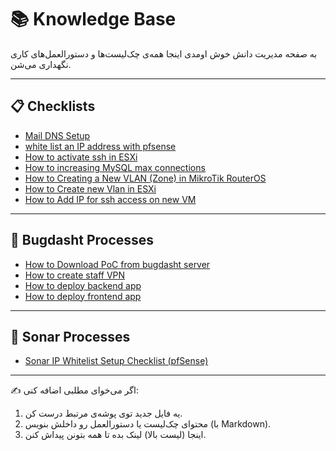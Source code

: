 # 📚 Knowledge Base

به صفحه مدیریت دانش خوش اومدی
اینجا همه‌ی چک‌لیست‌ها و دستورالعمل‌های کاری نگهداری می‌شن.

---

## 📋 Checklists

- [Mail DNS Setup](checklists/mail-dns-setup.md)
- [white list an IP address with pfsense](checklists/pfsense-ip-whitelist.md)
- [How to activate ssh in ESXi](checklists/esxi-ssh.md)
- [How to increasing MySQL max connections](checklists/mysql-max-connection.md)
- [How to Creating a New VLAN (Zone) in MikroTik RouterOS](checklists/new-zone-microtik-esxi.md)
- [How to Create new Vlan in ESXi](checklists/vlan-esxi.md)
- [How to Add IP for ssh access on new VM](checklists/add-ip-vm.md)

---

## 🔧 Bugdasht Processes

- [How to Download PoC from bugdasht server](Bugdasht/download-poc.md)
- [How to create staff VPN](Bugdasht/staff_vpn_creation.md)
- [How to deploy backend app](Bugdasht/backend-app-deployment.md)
- [How to deploy frontend app](Bugdasht/frontend-app-deployment.md)

---

## 📖 Sonar Processes

- [Sonar IP Whitelist Setup Checklist (pfSense)](Sonar/sonar-ip-whitelist.md)

---

✍️ اگر می‌خوای مطلبی اضافه کنی:  
1. یه فایل جدید توی پوشه‌ی مرتبط درست کن.  
2. محتوای چک‌لیست یا دستورالعمل رو داخلش بنویس (با Markdown).  
3. اینجا (لیست بالا) لینک بده تا همه بتونن پیداش کنن.
